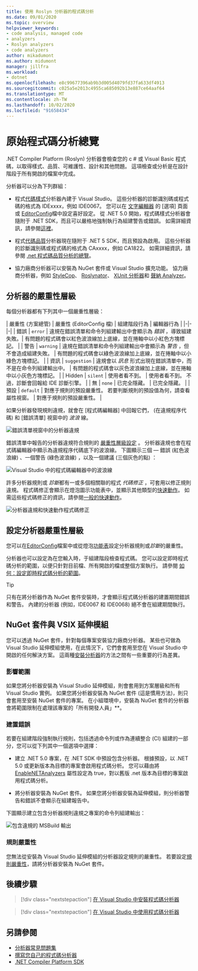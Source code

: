 ```yaml
---
title: 使用 Roslyn 分析器的程式碼分析
ms.date: 09/01/2020
ms.topic: overview
helpviewer_keywords:
- code analysis, managed code
- analyzers
- Roslyn analyzers
- code analyzers
author: mikadumont
ms.author: midumont
manager: jillfra
ms.workload:
- dotnet
ms.openlocfilehash: e8c99677396ab9b3d005d4079fd37fa633df4913
ms.sourcegitcommit: c025a5e2013c4955ca685092b13e887ce64aaf64
ms.translationtype: MT
ms.contentlocale: zh-TW
ms.lasthandoff: 10/02/2020
ms.locfileid: "91658434"
---
```

# <a name="overview-of-source-code-analysis"></a>原始程式碼分析總覽

.NET Compiler Platform (Roslyn) 分析器會檢查您的 c # 或 Visual Basic 程式碼，以取得樣式、品質、可維護性、設計和其他問題。 這項檢查或分析是在設計階段于所有開啟的檔案中完成。

分析器可以分為下列群組：

- 程式[代碼樣式](/visualstudio/ide/editorconfig-code-style-settings-reference?view=vs-2019&preserve-view=true#convention-categories)分析器內建于 Visual Studio。 這些分析器的診斷識別碼或程式碼的格式為 IDExxxx，例如 IDE0067。 您可以在 [文字編輯器](../ide/code-styles-and-code-cleanup.md) 的 [選項] 頁面或 [EditorConfig](/dotnet/fundamentals/code-analysis/code-style-rule-options)檔中設定喜好設定。 從 .NET 5.0 開始，程式碼樣式分析器會隨附于 .NET SDK，而且可以嚴格地強制執行為組建警告或錯誤。 如需詳細資訊，請參閱[這裡](/dotnet/fundamentals/productivity/code-analysis#code-style-analysis)。

- 程式[代碼品質](/dotnet/fundamentals/code-analysis/quality-rules/index)分析器現在隨附于 .NET 5 SDK，而且預設為啟用。 這些分析器的診斷識別碼或程式碼的格式為 CAxxxx，例如 CA1822。 如需詳細資訊，請參閱 [.net 程式碼品質分析的總覽](/dotnet/fundamentals/productivity/code-analysis#code-quality-analysis)。

- 協力廠商分析器可以安裝為 NuGet 套件或 Visual Studio 擴充功能。 協力廠商分析器，例如 [StyleCop](https://www.nuget.org/packages/StyleCop.Analyzers/)、 [Roslynator](https://www.nuget.org/packages/Roslynator.Analyzers/)、 [XUnit 分析器](https://www.nuget.org/packages/xunit.analyzers/)和 [聲納 Analyzer](https://www.nuget.org/packages/SonarAnalyzer.CSharp/)。

## <a name="severity-levels-of-analyzers"></a>分析器的嚴重性層級

每個分析器都有下列其中一個嚴重性層級：

| 嚴重性 (方案總管)  | 嚴重性 (EditorConfig 檔)  | 組建階段行為 | 編輯器行為 |
|-|-|-|
| 錯誤 | `error` | 違規在錯誤清單和命令列組建輸出中會顯示為 *錯誤* ，導致組建失敗。| 有問題的程式碼會以紅色波浪線加上底線，並在捲軸中以小紅色方塊標記。 |
| 警告 | `warning` | 違規在錯誤清單和命令列組建輸出中會顯示為 *警告* ，但不會造成組建失敗。 | 有問題的程式碼會以綠色波浪線加上底線，並在捲軸中以小綠色方塊標記。 |
| 資訊 | `suggestion` | 違規會以 *訊息* 形式出現在錯誤清單中，而不是在命令列組建輸出中。 | 有問題的程式碼會以灰色波浪線加上底線，並在捲軸中以小灰色方塊標記。 |
| Hidden | `silent` | 使用者看不到。 | 使用者看不到。 不過，診斷會回報給 IDE 診斷引擎。 |
| 無 | `none` | 已完全隱藏。 | 已完全隱藏。 |
| 預設 | `default` | 對應于規則的預設嚴重性。 若要判斷規則的預設值為何，請查看屬性視窗。 | 對應于規則的預設嚴重性。 |

如果分析器發現規則違規，就會在 [程式碼編輯器] 中回報它們， (在違規程序代碼) 和 [錯誤清單] 視窗中的 *波浪* 線。

![錯誤清單視窗中的分析器違規](../code-quality/media/code-analysis-error-list.png)

錯誤清單中報告的分析器違規符合規則的 [嚴重性層級設定](../code-quality/use-roslyn-analyzers.md#configure-severity-levels) 。 分析器違規也會在程式碼編輯器中顯示為違規程序代碼底下的波浪線。 下圖顯示三個 &mdash; 錯誤 (紅色波浪線) 、一個警告 (綠色波浪線) ，以及一個建議 (三個灰色的點) ：

![Visual Studio 中的程式碼編輯器中的波浪線](media/diagnostics-severity-colors.png)

許多分析器規則或 *診斷*都有一或多個相關聯的程式 *代碼修正* ，可套用以修正規則違規。 程式碼修正會顯示在燈泡圖示功能表中，並顯示其他類型的[快速動作](../ide/quick-actions.md)。 如需這些程式碼修正的資訊，請參閱[一般的快速動作](../ide/quick-actions.md)。

![分析器違規和快速動作程式碼修正](../code-quality/media/built-in-analyzer-code-fix.png)

## <a name="configure-analyzer-severity-levels"></a>設定分析器嚴重性層級

您可以在[EditorConfig](../code-quality/use-roslyn-analyzers.md#set-rule-severity-in-an-editorconfig-file)檔案中或從燈泡[功能表](../code-quality/use-roslyn-analyzers.md#set-rule-severity-from-the-light-bulb-menu)設定分析器規則或*診斷*的嚴重性。

分析器也可以設定為在您輸入時，于組建階段檢查程式碼。 您可以設定即時程式碼分析的範圍，以便只針對目前檔、所有開啟的檔或整個方案執行。 請參閱 [如何：設定即時程式碼分析的範圍](./configure-live-code-analysis-scope-managed-code.md)。

> [!TIP]
> 只有在將分析器作為 NuGet 套件安裝時，才會顯示程式碼分析器的建置期間錯誤和警告。 內建的分析器 (例如，IDE0067 和 IDE0068) 絕不會在組建期間執行。

## <a name="nuget-package-versus-vsix-extension"></a>NuGet 套件與 VSIX 延伸模組

您可以透過 NuGet 套件，針對每個專案安裝協力廠商分析器。 某些也可做為 Visual Studio 延伸模組使用，在此情況下，它們會套用至您在 Visual Studio 中開啟的任何解決方案。 這兩種[安裝分析器](../code-quality/install-roslyn-analyzers.md)的方法之間有一些重要的行為差異。

### <a name="scope"></a>影響範圍

如果您將分析器安裝為 Visual Studio 延伸模組，則會套用到方案層級和所有 Visual Studio 實例。 如果您將分析器安裝為 NuGet 套件 (這是慣用方法)，則只會套用至安裝 NuGet 套件的專案。 在小組環境中，安裝為 NuGet 套件的分析器會將範圍限制在處理該專案的「所有開發人員」**。

### <a name="build-errors"></a>建置錯誤

若要在組建階段強制執行規則，包括透過命令列或作為連續整合 (CI) 組建的一部分，您可以從下列其中一個選項中選擇：

- 建立 .NET 5.0 專案，在 .NET SDK 中預設包含分析器。 根據預設，以 .NET 5.0 或更新版本為目標的專案會啟用程式碼分析。 您可以藉由將 [EnableNETAnalyzers](https://docs.microsoft.com/dotnet/core/project-sdk/msbuild-props#enablenetanalyzers) 屬性設定為 true，對以舊版 .net 版本為目標的專案啟用程式碼分析。

- 將分析器安裝為 NuGet 套件。 如果您將分析器安裝為延伸模組，則分析器警告和錯誤不會顯示在組建報告中。

下圖顯示建立包含分析器規則違規之專案的命令列組建輸出：

![包含違規的 MSBuild 輸出](media/command-line-build-analyzers.png)

### <a name="rule-severity"></a>規則嚴重性

您無法從安裝為 Visual Studio 延伸模組的分析器設定規則的嚴重性。 若要設定[規則嚴重性](../code-quality/use-roslyn-analyzers.md#configure-severity-levels)，請將分析器安裝為 NuGet 套件。

## <a name="next-steps"></a>後續步驟

> [!div class="nextstepaction"]
> [在 Visual Studio 中安裝程式碼分析器](../code-quality/install-roslyn-analyzers.md)

> [!div class="nextstepaction"]
> [在 Visual Studio 中使用程式碼分析器](../code-quality/use-roslyn-analyzers.md)

## <a name="see-also"></a>另請參閱

- [分析器常見問題集](analyzers-faq.md)
- [撰寫您自己的程式碼分析器](../extensibility/getting-started-with-roslyn-analyzers.md)
- [.NET Compiler Platform SDK](/dotnet/csharp/roslyn-sdk/)
